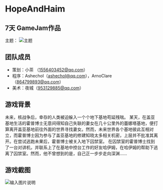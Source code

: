 # HopeAndHaim
## 7天 GameJam作品
主题：
![主题](https://images.gitee.com/uploads/images/2022/0521/221701_0dd6d05f_5152184.jpeg "微信图片_20220521221634.jpg")

## 团队成员
* 策划：小茶 （1556403452@qq.com）
* 程序：Ashechol（ashechol@qq.com），ArnoClare（864799893@qq.com）
* 美术：夜城（953129885@qq.com）

## 游戏背景
未来，核战争后，幸存的人类被迫躲入一个个地下基地苟延残喘。
某天，在盖亚基地生活的霍普博士无意间得知自己失联的妻女在几十公里外的蕾娜塔基地，便打算离开盖亚基地前往外面的世界寻找妻女。然而，未来世界各个基地彼此互相对立，而霍普博士因为参与了盖亚基地的修建知晓太多相关机密，上层并不批准其离开。在尝试逃跑未果后，霍普博士被关入地下囚禁室。
在囚禁室的霍普博士找到了一台对讲机，并联系上了在基地中控台工作的好友哈伊姆，在哈伊姆的帮助下逃离了囚禁室。然而，他不曾想到的是，自己正一步步走向深渊……

## 游戏截图
![输入图片说明](https://images.gitee.com/uploads/images/2022/0521/222430_699d19ff_5152184.png "QQ截图20220521222359.png")
